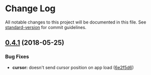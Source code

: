 <!-- markdownlint-disable -->

# Change Log

All notable changes to this project will be documented in this file. See [standard-version](https://github.com/conventional-changelog/standard-version) for commit guidelines.

<a name="0.4.1"></a>

## [0.4.1](https://github.com/coast-team/mute/compare/v0.4.0...v0.4.1) (2018-05-25)

### Bug Fixes

* **cursor:** doesn't send cursor position on app load ([6e2f5d6](https://github.com/coast-team/mute/commit/6e2f5d6))
